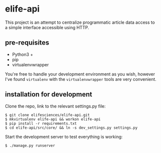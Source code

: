 # elife-api

This project is an attempt to centralize programmatic article data access to a 
simple interface accessible using HTTP.

## pre-requisites

* Python3 +
* pip
* virtualenvwrapper

You're free to handle your development environment as you wish, however I've 
found `virtualenv` with the `virtualenvwrapper` tools are very convenient.

## installation for development

Clone the repo, link to the relevant settings.py file:

    $ git clone elifesciences/elife-api.git
    $ mkvirtualenv elife-api && workon elife-api
    $ pip install -r requirements.txt
    $ cd elife-api/src/core/ && ln -s dev_settings.py settings.py  
  
Start the development server to test everything is working:

    $ ./manage.py runserver

